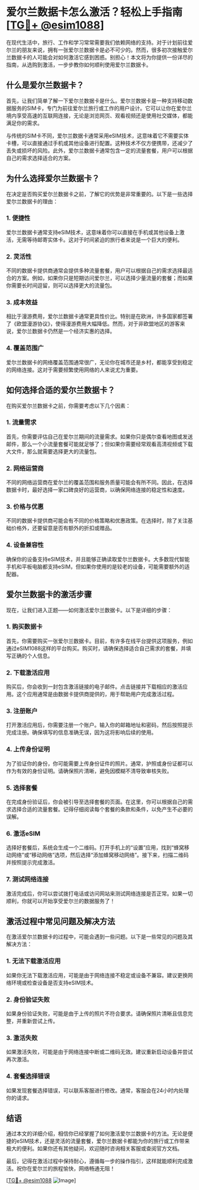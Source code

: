 # 爱尔兰数据卡怎么激活？轻松上手指南[[TG💪+ @esim1088](https://t.me/s/esim1088)]

在现代生活中，旅行、工作和学习常常需要我们依赖网络的支持。对于计划前往爱尔兰的朋友来说，拥有一张爱尔兰数据卡是必不可少的。然而，很多初次接触爱尔兰数据卡的人可能会对如何激活它感到困惑。别担心！本文将为你提供一份详尽的指南，从选购到激活，一步步教你如何顺利使用爱尔兰数据卡。

## 什么是爱尔兰数据卡？

首先，让我们简单了解一下爱尔兰数据卡是什么。爱尔兰数据卡是一种支持移动数据服务的SIM卡，专门为前往爱尔兰旅行或工作的用户设计。它可以让你在爱尔兰境内享受高速的互联网连接，无论是浏览网页、观看视频还是使用社交媒体，都能满足你的需求。

与传统的SIM卡不同，爱尔兰数据卡通常采用eSIM技术，这意味着它不需要实体卡槽，可以直接通过手机或其他设备进行配置。这种技术不仅方便携带，还减少了丢失或损坏的风险。此外，爱尔兰数据卡通常包含一定的流量套餐，用户可以根据自己的需求选择适合的方案。

## 为什么选择爱尔兰数据卡？

在决定是否购买爱尔兰数据卡之前，了解它的优势是非常重要的。以下是一些选择爱尔兰数据卡的理由：

### 1. **便捷性**
   爱尔兰数据卡通常支持eSIM技术，这意味着你可以直接在手机或其他设备上激活，无需等待邮寄实体卡。这对于时间紧迫的旅行者来说是一个巨大的便利。

### 2. **灵活性**
   不同的数据卡提供商通常会提供多种流量套餐，用户可以根据自己的需求选择最适合的方案。例如，如果你只是短期访问爱尔兰，可以选择少量流量的套餐；而如果你需要长时间逗留，则可以选择更大的流量包。

### 3. **成本效益**
   相比于漫游费用，爱尔兰数据卡通常更具性价比。特别是在欧洲，许多国家都签署了《欧盟漫游协议》，使得漫游费用大幅降低。然而，对于非欧盟地区的游客来说，爱尔兰数据卡仍然是一个经济实惠的选择。

### 4. **覆盖范围广**
   爱尔兰数据卡的网络覆盖范围通常很广，无论你在城市还是乡村，都能享受到稳定的网络连接。这对于需要频繁使用网络的人来说尤为重要。

## 如何选择合适的爱尔兰数据卡？

在购买爱尔兰数据卡之前，你需要考虑以下几个因素：

### 1. **流量需求**
   首先，你需要评估自己在爱尔兰期间的流量需求。如果你只是偶尔查看地图或发送邮件，那么一个小流量套餐可能就足够了；但如果你需要经常观看高清视频或下载大文件，那么就需要选择更大的流量包。

### 2. **网络运营商**
   不同的网络运营商在爱尔兰的覆盖范围和服务质量可能会有所不同。因此，在选择数据卡时，最好选择一家口碑良好的运营商，以确保网络连接的稳定性和速度。

### 3. **价格与优惠**
   不同的数据卡提供商可能会有不同的价格策略和优惠政策。在选择时，除了关注基础价格外，还要留意是否有额外的折扣或赠品。

### 4. **设备兼容性**
   确保你的设备支持eSIM技术，并且能够正确读取爱尔兰数据卡。大多数现代智能手机和平板电脑都支持eSIM，但如果你使用的是较老的设备，可能需要额外的适配器。

## 爱尔兰数据卡的激活步骤

现在，让我们进入正题——如何激活爱尔兰数据卡。以下是详细的步骤：

### 1. **购买数据卡**
   首先，你需要购买一张爱尔兰数据卡。目前，有许多在线平台提供这项服务，例如通过eSIM1088这样的平台购买。购买时，请确保选择适合自己需求的套餐，并填写正确的个人信息。

### 2. **下载激活应用**
   购买后，你会收到一封包含激活链接的电子邮件。点击链接并下载相应的激活应用。这个应用通常是由数据卡提供商提供的，用于帮助用户完成激活过程。

### 3. **注册账户**
   打开激活应用后，你需要注册一个账户。输入你的邮箱地址和密码，然后按照提示完成注册。确保填写的信息准确无误，因为这将影响后续的使用。

### 4. **上传身份证明**
   为了验证你的身份，你可能需要上传身份证件的照片。通常，护照或身份证都可以作为有效的身份证明。请确保照片清晰，避免因模糊不清导致审核失败。

### 5. **选择套餐**
   在完成身份验证后，你会被引导至选择套餐的页面。在这里，你可以根据自己的需求选择合适的流量套餐。记得仔细阅读每个套餐的条款和条件，以免产生不必要的误解。

### 6. **激活eSIM**
   选择好套餐后，系统会生成一个二维码。打开手机上的“设置”应用，找到“蜂窝移动网络”或“移动网络”选项，然后选择“添加蜂窝移动网络”。接下来，扫描二维码并按照提示完成激活。

### 7. **测试网络连接**
   激活完成后，你可以尝试拨打电话或访问网站来测试网络连接是否正常。如果一切顺利，你就可以开始享受爱尔兰的数据服务了！

## 激活过程中常见问题及解决方法

在激活爱尔兰数据卡的过程中，可能会遇到一些问题。以下是一些常见的问题及其解决方法：

### 1. **无法下载激活应用**
   如果你无法下载激活应用，可能是由于网络连接不稳定或设备不兼容。建议更换网络环境或检查设备是否支持eSIM技术。

### 2. **身份验证失败**
   如果身份验证失败，可能是由于上传的照片不符合要求。请确保照片清晰且信息完整，并重新尝试上传。

### 3. **激活失败**
   如果激活失败，可能是由于网络连接中断或二维码无效。建议重新启动设备并尝试再次激活。

### 4. **套餐选择错误**
   如果发现套餐选择错误，可以联系客服进行修改。通常，客服会在24小时内处理你的请求。

## 结语

通过本文的详细介绍，相信你已经掌握了如何激活爱尔兰数据卡的方法。无论是便捷的eSIM技术，还是灵活的流量套餐，爱尔兰数据卡都能为你的旅行或工作带来极大的便利。如果你还有其他疑问，欢迎随时咨询相关客服或查阅官方文档。

最后，记得在激活过程中保持耐心，遵循每一步的操作指引，这样就能顺利完成激活。祝你在爱尔兰的旅程愉快，网络畅通无阻！

[[TG💪+ @esim1088](https://t.me/s/esim1088) ![Image](https://i.postimg.cc/4NQfJmqS/Snipaste-2025-05-13-00-14-12.png)]